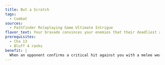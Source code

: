 ```yaml
---
title: But a Scratch
tags:
  - Combat
sources:
  - Pathfinder Roleplaying Game Ultimate Intrigue
flavor_text: Your bravado convinces your enemies that their deadliest attacks are mere trifles, making you seem nigh invulnerable.
prerequisites:
  - Cha 13
  - Bluff 4 ranks
benefit: |
  When an opponent confirms a critical hit against you with a melee weapon, you can attempt a special Bluff check against that opponent as an immediate action. The DC of this check is the same as the DC to demoralize the opponent with the Intimidate skill. If you are successful, the attacking opponent is shaken for 1 round as if you had successfully demoralized it with Intimidate. Exceeding the DC by 5 or more does not add to the shaken condition's duration. If you fail the special Bluff check granted by this feat, you can attempt it against opponents who saw you attempt the earlier check and fail, but you take a --2 cumulative penalty on that Bluff check and any subsequent Bluff checks attempted in conjunction with this feat against those opponents for 24 hours.
---
```



